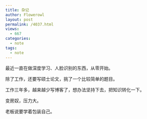 ```yaml
---
title: 杂记
author: Flowerowl
layout: post
permalink: /4037.html
views:
  - 667
categories:
  - note
tags:
  - note
---
```


最近一直在做深度学习、人脸识别的东西，从零开始。

除了工作，还要写硕士论文，挑了一个比较简单的题目。

工作三年多，越来越少写博客了，想办法坚持下去，把知识转化一下。

变房奴，压力大。

老板说要学着包装自己。
